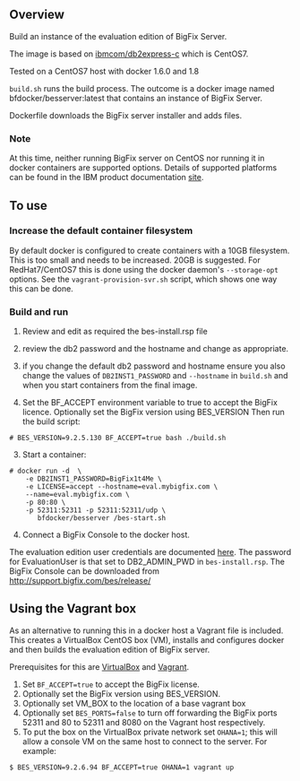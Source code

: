 ## Overview

Build an instance of the evaluation edition of BigFix Server.

The image is based on [ibmcom/db2express-c](https://registry.hub.docker.com/r/ibmcom/db2express-c/) which is CentOS7.

Tested on a CentOS7 host with docker 1.6.0 and 1.8

`build.sh` runs the build process.  The outcome is a docker image named bfdocker/besserver:latest that contains an instance of BigFix Server.

Dockerfile downloads the BigFix server installer and adds files.

### Note
At this time, neither running BigFix server on CentOS nor running it in docker containers are supported options.  Details of supported platforms can be found in the IBM product documentation [site](http://www-01.ibm.com/support/docview.wss?rs=1015&uid=swg21684809).


## To use

### Increase the default container filesystem
By default docker is configured to create containers with a 10GB filesystem.  This is too small and needs to be increased.  20GB is suggested.  For RedHat7/CentOS7 this is done using the docker daemon's `--storage-opt` options.  See the `vagrant-provision-svr.sh` script, which shows one way this can be done.

### Build and run
1. Review and edit as required the bes-install.rsp file
  1. review the db2 password and the hostname and change as appropriate.
  2. if you change the default db2 password and hostname ensure you also change
the values of `DB2INST1_PASSWORD` and `--hostname` in `build.sh` and when you start
containers from the final image.

2. Set the BF_ACCEPT environment variable to true to accept the BigFix licence. Optionally set the BigFix version using BES_VERSION Then run the build script:

  ```
  # BES_VERSION=9.2.5.130 BF_ACCEPT=true bash ./build.sh
  ```

3.  Start a container:

  ```
  # docker run -d  \
      -e DB2INST1_PASSWORD=BigFix1t4Me \
      -e LICENSE=accept --hostname=eval.mybigfix.com \
      --name=eval.mybigfix.com \
      -p 80:80 \
      -p 52311:52311 -p 52311:52311/udp \
	     bfdocker/besserver /bes-start.sh
  ```

4. Connect a BigFix Console to the docker host.  

  The evaluation edition user
credentials are documented [here](http://www-01.ibm.com/support/knowledgecenter/#!/SS63NW_9.2.0/com.ibm.tivoli.tem.doc_9.2/Platform/Adm/c_types_of_installation_evaluation.html).  The password for EvaluationUser is that set to
DB2_ADMIN_PWD in `bes-install.rsp`.
The BigFix Console can be downloaded from http://support.bigfix.com/bes/release/

## Using the Vagrant box
As an alternative to running this in a docker host a Vagrant file is included.
This creates a VirtualBox CentOS box (VM), installs and configures docker and then builds the evaluation edition of BigFix server.

Prerequisites for this are [VirtualBox](https://www.virtualbox.org) and [Vagrant](https://www.vagrantup.com).

1. Set `BF_ACCEPT=true` to accept the BigFix license.
2. Optionally set the BigFix version using BES_VERSION.
3. Optionally set VM_BOX to the location of a base vagrant box
4. Optionally set `BES_PORTS=false` to turn off forwarding the BigFix ports 52311 and 80 to 52311 and 8080 on the Vagrant host respectively.
4. To put the box on the VirtualBox private network set `OHANA=1`; this will allow a console VM on the same host to connect to the server.  For example:

```
$ BES_VERSION=9.2.6.94 BF_ACCEPT=true OHANA=1 vagrant up
```
